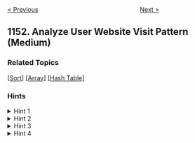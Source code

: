 <!--|This file generated by command(leetcode description); DO NOT EDIT.    |-->
<!--+----------------------------------------------------------------------+-->
<!--|@author    openset <openset.wang@gmail.com>                           |-->
<!--|@link      https://github.com/openset                                 |-->
<!--|@home      https://github.com/openset/leetcode                        |-->
<!--+----------------------------------------------------------------------+-->

[< Previous](https://github.com/openset/leetcode/tree/master/problems/minimum-swaps-to-group-all-1s-together "Minimum Swaps to Group All 1's Together")
　　　　　　　　　　　　　　　　
[Next >](https://github.com/openset/leetcode/tree/master/problems/string-transforms-into-another-string "String Transforms Into Another String")

## 1152. Analyze User Website Visit Pattern (Medium)



### Related Topics
  [[Sort](https://github.com/openset/leetcode/tree/master/tag/sort/README.md)]
  [[Array](https://github.com/openset/leetcode/tree/master/tag/array/README.md)]
  [[Hash Table](https://github.com/openset/leetcode/tree/master/tag/hash-table/README.md)]

### Hints
<details>
<summary>Hint 1</summary>
Let's find for every user separately the websites he visited.
</details>

<details>
<summary>Hint 2</summary>
Consider all possible 3-sequences, find the number of distinct users who visited each of them.
</details>

<details>
<summary>Hint 3</summary>
How to check if some user visited some 3-sequence ?
</details>

<details>
<summary>Hint 4</summary>
Store for every user all the 3-sequence he visited.
</details>

